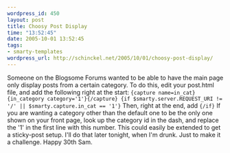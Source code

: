```yaml
--- 
wordpress_id: 450
layout: post
title: Choosy Post Display
time: "13:52:45"
date: 2005-10-01 13:52:45
tags: 
- smarty-templates
wordpress_url: http://schinckel.net/2005/10/01/choosy-post-display/
---
```

Someone on the Blogsome Forums wanted to be able to have the main page only display posts from a certain category. To do this, edit your post.html file, and add the following right at the start: `{capture name=in_cat}{in_category category='1'}{/capture} {if $smarty.server.REQUEST_URI != '/' || $smarty.capture.in_cat == '1'}` Then, right at the end, add `{/if}` If you are wanting a category other than the default one to be the only one shown on your front page, look up the category id in the dash, and replace the '1' in the first line with this number. This could easily be extended to get a sticky-post setup. I'll do that later tonight, when I'm drunk. Just to make it a challenge. Happy 30th Sam. 
